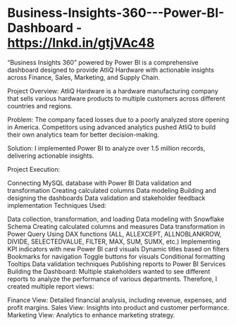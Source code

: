 # Business-Insights-360---Power-BI-Dashboard - https://lnkd.in/gtjVAc48 

“Business Insights 360” powered by Power BI is a comprehensive dashboard designed to provide AtliQ Hardware with actionable insights across Finance, Sales, Marketing, and Supply Chain.

Project Overview: AtliQ Hardware is a hardware manufacturing company that sells various hardware products to multiple customers across different countries and regions.

Problem: The company faced losses due to a poorly analyzed store opening in America. Competitors using advanced analytics pushed AtliQ to build their own analytics team for better decision-making.

Solution: I implemented Power BI to analyze over 1.5 million records, delivering actionable insights.

Project Execution:

Connecting MySQL database with Power BI
Data validation and transformation
Creating calculated columns
Data modeling
Building and designing the dashboards
Data validation and stakeholder feedback implementation
Techniques Used:

Data collection, transformation, and loading
Data modeling with Snowflake Schema
Creating calculated columns and measures
Data transformation in Power Query
Using DAX functions (ALL, ALLEXCEPT, ALLNOBLANKROW, DIVIDE, SELECTEDVALUE, FILTER, MAX, SUM, SUMX, etc.)
Implementing KPI indicators with new Power BI card visuals
Dynamic titles based on filters
Bookmarks for navigation
Toggle buttons for visuals
Conditional formatting
Tooltips
Data validation techniques
Publishing reports to Power BI Services
Building the Dashboard: Multiple stakeholders wanted to see different reports to analyze the performance of various departments. Therefore, I created multiple report views:

Finance View: Detailed financial analysis, including revenue, expenses, and profit margins.
Sales View: Insights into product and customer performance.
Marketing View: Analytics to enhance marketing strategy.
